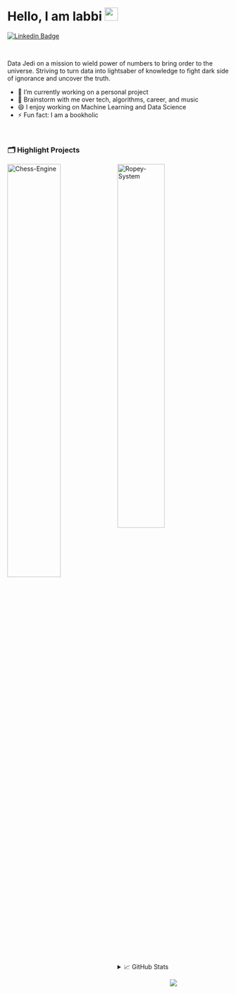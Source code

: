 
<!-- Introduction -->
# Hello, I am labbi <img src="https://raw.githubusercontent.com/MartinHeinz/MartinHeinz/master/wave.gif" width="30px">
<div align="">

  [![Linkedin Badge](https://img.shields.io/badge/-LinkedIn-blue?style=flat-square&logo=Linkedin&logoColor=white&link=https://www.linkedin.com/in/labbi-karmacharya/)](https://www.linkedin.com/in/labbi-karmacharya/)
  <!--- [![Gmail Badge](https://img.shields.io/badge/-Email-c14438?style=flat-square&logo=Gmail&logoColor=white&link=mailto:[]mailto:[]) -->
</div>


<!-- Bio and interest -->
<br>
<!-- I am an enthusiastic, passionate individual that can readily adapt to multiple hats (Designer 🎨 Web Developer 🌐, Data Visualizer 📈, photographer 📷) depending on what the project demands. I've developed a strong interest in data science and picture myself working in this industry. -->

Data Jedi on a mission to wield power of numbers to bring order to the universe. Striving to turn data into lightsaber of knowledge to fight dark side of ignorance and uncover the truth. 

- 🔭 I’m currently working on a personal project
- 💬 Brainstorm with me over tech, algorithms, career, and music 
- 😄 I enjoy working on Machine Learning and Data Science
- ⚡ Fun fact: I am a bookholic
<br/>


<!-- Projects -->
### 🗂️ Highlight Projects

  <a href="https://github.com/karmasta13/Chess-Engine">
    <img align="left" width="49%" src="https://github-readme-stats.vercel.app/api/pin/?username=karmasta13&repo=Chess-Engine&show_icons=true&line_height=25&title_color=6aa6f8&text_color=8a919a&icon_color=6aa6f8&bg_color=22272e&hide_border=true" alt="Chess-Engine" />
  </a>

  <a href="https://github.com/karmasta13/Ropey-System">
    <img width="46%" src="https://github-readme-stats.vercel.app/api/pin/?username=karmasta13&repo=Ropey-System&show_icons=true&line_height=25&title_color=6aa6f8&text_color=8a919a&icon_color=6aa6f8&bg_color=22272e&hide_border=true" alt="Ropey-System" />
  </a>
<br>


<br>

<!-- Stats -->
<details> 

<summary> 📈 GitHub Stats </summary>


<img  align="left" width="53%" src="https://github-readme-stats.vercel.app/api?username=karmasta13&show_icons=true&include_all_commits=true&theme=city_lights&hide_border=true" alt="Karmasta's github stats" />

<img width="44%" src="https://github-readme-stats.vercel.app/api/top-langs/?username=karmasta13&layout=compact&theme=city_lights&hide_border=true" />

[![activity graph](https://activity-graph.herokuapp.com/graph?username=karmasta13&custom_title=Karmasta's%20activity%20graph&theme=nord&hide_border=true&radius=16)](https://github.com/ashutosh00710/github-readme-activity-graph)

</details> 


<!-- Design -->
<p align="center">
  <img src="https://capsule-render.vercel.app/api?type=waving&color=gradient&height=60&section=footer"/>
</p>
